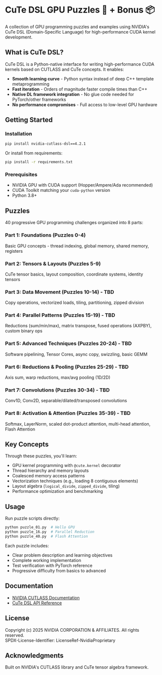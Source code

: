 # CuTe DSL GPU Puzzles 🧩 + Bonus 📦

A collection of GPU programming puzzles and examples using NVIDIA's CuTe DSL (Domain-Specific Language) for high-performance CUDA kernel development.

## What is CuTe DSL?

CuTe DSL is a Python-native interface for writing high-performance CUDA kernels based on CUTLASS and CuTe concepts. It enables:
- **Smooth learning curve** - Python syntax instead of deep C++ template metaprogramming
- **Fast iteration** - Orders of magnitude faster compile times than C++
- **Native DL framework integration** - No glue code needed for PyTorch/other frameworks
- **No performance compromises** - Full access to low-level GPU hardware

## Getting Started

### Installation

```bash
pip install nvidia-cutlass-dsl==4.2.1
```

Or install from requirements:
```bash
pip install -r requirements.txt
```

### Prerequisites

- NVIDIA GPU with CUDA support (Hopper/Ampere/Ada recommended)
- CUDA Toolkit matching your `cuda-python` version
- Python 3.8+

## Puzzles

40 progressive GPU programming challenges organized into 8 parts:

### Part 1: Foundations (Puzzles 0-4)
Basic GPU concepts - thread indexing, global memory, shared memory, registers

### Part 2: Tensors & Layouts (Puzzles 5-9)
CuTe tensor basics, layout composition, coordinate systems, identity tensors

### Part 3: Data Movement (Puzzles 10-14) - TBD
Copy operations, vectorized loads, tiling, partitioning, zipped division

### Part 4: Parallel Patterns (Puzzles 15-19) - TBD
Reductions (sum/min/max), matrix transpose, fused operations (AXPBY), custom binary ops

### Part 5: Advanced Techniques (Puzzles 20-24) - TBD
Software pipelining, Tensor Cores, async copy, swizzling, basic GEMM

### Part 6: Reductions & Pooling (Puzzles 25-29) - TBD
Axis sum, warp reductions, max/avg pooling (1D/2D)

### Part 7: Convolutions (Puzzles 30-34) - TBD
Conv1D, Conv2D, separable/dilated/transposed convolutions

### Part 8: Activation & Attention (Puzzles 35-39) - TBD
Softmax, LayerNorm, scaled dot-product attention, multi-head attention, Flash Attention

## Key Concepts

Through these puzzles, you'll learn:
- GPU kernel programming with `@cute.kernel` decorator
- Thread hierarchy and memory layouts
- Coalesced memory access patterns
- Vectorization techniques (e.g., loading 8 contiguous elements)
- Layout algebra (`logical_divide`, `zipped_divide`, tiling)
- Performance optimization and benchmarking

## Usage

Run puzzle scripts directly:
```bash
python puzzle_01.py  # Hello GPU
python puzzle_16.py  # Parallel Reduction
python puzzle_40.py  # Flash Attention
```

Each puzzle includes:
- Clear problem description and learning objectives
- Complete working implementation
- Test verification with PyTorch reference
- Progressive difficulty from basics to advanced

## Documentation

- [NVIDIA CUTLASS Documentation](https://docs.nvidia.com/cutlass/)
- [CuTe DSL API Reference](https://nvidia.github.io/cutlass/)

## License

Copyright (c) 2025 NVIDIA CORPORATION & AFFILIATES. All rights reserved.  
SPDX-License-Identifier: LicenseRef-NvidiaProprietary

## Acknowledgments

Built on NVIDIA's CUTLASS library and CuTe tensor algebra framework.
